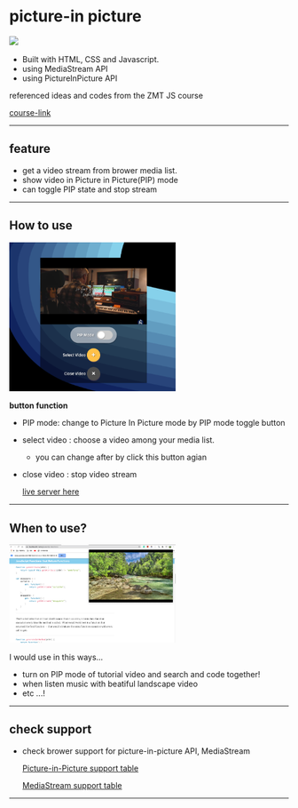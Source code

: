 # picture-in picture

[<img src="assets/demo.gif" width="600">](https://ehdgodgka.github.io/quote-generator/)


  - Built with HTML, CSS and Javascript.
  - using MediaStream API
  - using PictureInPicture API 
  
  
referenced ideas and codes from the ZMT JS course

[course-link](https://academy.zerotomastery.io/p/javascript-projects)

---
## feature
- get a video stream from brower media list.
- show video in Picture in Picture(PIP) mode
- can toggle PIP state and stop stream
---
## How to use
<img src="assets/img-buttons.png" width="300">

**button function**
- PIP mode: change to Picture In Picture mode by PIP mode toggle button
 - select video : choose a video among your media list.
   -  you can change after by click this button agian 
- close video : stop video stream
  
  [live server here]()
---
## When to use?
<img src="assets/img-example.png" width="300">

I would use in this ways...
-  turn on PIP mode of tutorial video and search and code together! 
- when listen music with beatiful landscape video
- etc ...!  


---
## check support
- check brower support for picture-in-picture API, MediaStream
  
  [Picture-in-Picture support table](https://caniuse.com/#feat=picture-in-picture)

  [MediaStream support table](https://caniuse.com/#feat=mdn-api_mediastream)
---